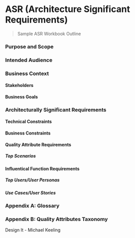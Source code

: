 # ASR (Architecture Significant Requirements)

> Sample ASR Workbook Outline

### Purpose and Scope
### Intended Audience
### Business Context
#### Stakeholders
#### Business Goals
### Architecturally Significant Requirements
#### Technical Constraints
#### Business Constraints
#### Quality Attribute Requirements
##### Top Scenarios
#### Influentical Function Requirements
##### Top Users/User Personas
##### Use Cases/User Stories
### Appendix A: Glossary
### Appendix B: Quality Attributes Taxonomy

Design It - Michael Keeling
